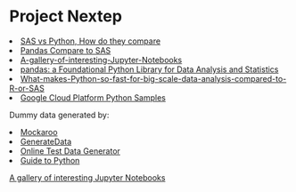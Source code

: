 <h1>Project Nextep</h1>


<il>
<li><a href="http://www.scsug.org/wp-content/uploads/2017/10/db55.pdf">SAS vs Python, How do they compare</a></li>
<li><a href="https://pandas.pydata.org/pandas-docs/stable/getting_started/comparison/comparison_with_sas.html">Pandas Compare to SAS</a></li>
<li><a href="https://github.com/jupyter/jupyter/wiki/A-gallery-of-interesting-Jupyter-Notebooks">A-gallery-of-interesting-Jupyter-Notebooks</a></li>
<li><a href="https://www.dlr.de/sc/Portaldata/15/Resources/dokumente/pyhpc2011/submissions/pyhpc2011_submission_9.pdf">pandas: a Foundational Python Library for Data Analysis and Statistics</a></li>
<li><a href="https://www.quora.com/What-makes-Python-so-fast-for-big-scale-data-analysis-compared-to-R-or-SAS">What-makes-Python-so-fast-for-big-scale-data-analysis-compared-to-R-or-SAS</a></li>
<li><a href="https://github.com/GoogleCloudPlatform/python-docs-samples">Google Cloud Platform Python Samples</a>
</il>

<il> Dummy data generated by:
  <li><a href="https://mockaroo.com/">Mockaroo</a>
  <li><a href="https://www.generatedata.com/">GenerateData</a>
  <li><a href="https://www.onlinedatagenerator.com/">Online Test Data Generator</a>  
  <li><a href="https://docs.python-guide.org/">Guide to Python</a>  
</il>

<a href="https://github.com/jupyter/jupyter/wiki/A-gallery-of-interesting-Jupyter-Notebooks">A gallery of interesting Jupyter Notebooks<a>

